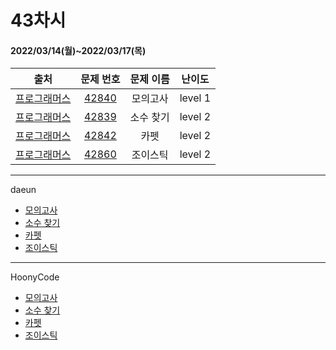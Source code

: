 # 43차시
#### 2022/03/14(월)~2022/03/17(목)

|               출처               |                   문제 번호                    |     문제 이름      | 난이도 |
| :------------------------------: | :--------------------------------------------: | :----------------: | :----: |
| [프로그래머스](https://programmers.co.kr/) | [42840](https://programmers.co.kr/learn/courses/30/lessons/42840) | 모의고사 | level 1 |
| [프로그래머스](https://programmers.co.kr/) | [42839](https://programmers.co.kr/learn/courses/30/lessons/42839) | 소수 찾기 | level 2 |
| [프로그래머스](https://programmers.co.kr/) | [42842](https://programmers.co.kr/learn/courses/30/lessons/42842) | 카펫 | level 2 |
| [프로그래머스](https://programmers.co.kr/) | [42860](https://programmers.co.kr/learn/courses/30/lessons/42860) | 조이스틱 | level 2 |



---

daeun
- [모의고사](https://hoonycode.notion.site/464b8034a5b04e86a98699f76b5cc97c)
- [소수 찾기](https://hoonycode.notion.site/1b7e85a457d94f8fa398a066e1726fff)
- [카펫](https://hoonycode.notion.site/5ad3e09d45b24c9faae4af14e40c33a9)
- [조이스틱](https://hoonycode.notion.site/046d2365037f4935ba1070c32329e47a)

---

HoonyCode

- [모의고사](https://hoonycode.notion.site/0139387ab65c45788137827df3bfafb8)
- [소수 찾기](https://hoonycode.notion.site/e1ab5a533c9c4f69a0decfde7314b8d9)
- [카펫](https://hoonycode.notion.site/2a4d5cf5b4b6433db308749d9a369bf4)
- [조이스틱](https://hoonycode.notion.site/1bdda685628440fa8386934e8bb694b9)

